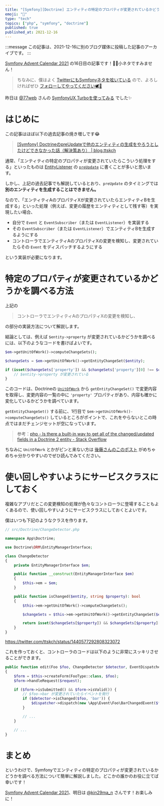 ```yaml
---
title: "[Symfony][Doctrine] エンティティの特定のプロパティが変更されているかどうかを調べる"
emoji: "🎻"
type: "tech"
topics: ["php", "symfony", "doctrine"]
published: true
published_at: 2021-12-16
---
```


:::message
この記事は、2021-12-16に別のブログ媒体に投稿した記事のアーカイブです。
:::

[Symfony Advent Calendar 2021](https://qiita.com/advent-calendar/2021/symfony) の16日目の記事です！🎄🌙小ネタですみません！

> ちなみに、僕はよく [TwitterにもSymfonyネタを呟いている](https://twitter.com/search?q=from%3Attskch%20(symfony%20OR%20doctrine)&src=typed_query&f=live) ので、よろしければぜひ [フォローしてやってください🕊🤲](https://twitter.com/ttskch)

昨日は [@77web](https://twitter.com/77web) さんの [SymfonyUX Turboを使ってみる](https://tech.quartetcom.co.jp/2021/12/15/symfony-ux-turbo/) でした✨

# はじめに

この記事はほぼ以下の過去記事の焼き増しです😂

> [[Symfony] DoctrineのpreUpdateで他のエンティティの生成をやろうとしたけどできなかった話（解決策あり） | blog.ttskch](https://blog.ttskch.com/symfony-doctrine-preupdate/)

通常、「エンティティの特定のプロパティが変更されていたらこういう処理をする」といったものは [EntityListener](https://symfony.com/bundles/DoctrineBundle/current/entity-listeners.html) の [`preUpdate`](https://www.doctrine-project.org/projects/doctrine-orm/en/2.10/reference/events.html#preupdate) に書くことが多いと思います。

しかし、上記の過去記事でも解説しているとおり、`preUpdate` のタイミングでは **別のエンティティを生成することはできません。**

なので、「エンティティAのプロパティXが変更されていたらエンティティBを生成する」といった処理（例えば、変更の履歴をエンティティとして残す等）を実現したい場合、

* 自分で `Event` と `EventSubscriber`（または `EventListener`）を実装する
* その `EventSubscriber`（または `EventListener`）でエンティティBを生成するようにする
* コントローラでエンティティAのプロパティXの変更を検知し、変更されていたらその `Event` をディスパッチするようにする

という実装が必要になります。

# 特定のプロパティが変更されているかどうかを調べる方法

上記の

> コントローラでエンティティAのプロパティXの変更を検知し、

の部分の実装方法について解説します。

結論としては、例えば `$entity->property` が変更されているかどうかを調べるには、以下のようなコードを書けばよいです。

```php
$em->getUnitOfWork()->computeChangeSets();

$changeSets = $em->getUnitOfWork()->getEntityChangeSet($entity);

if (isset($changeSets['property']) && $changeSets['property'][0] !== $changeSets['property'][1]) {
    // $entity->property が変更されている
}
```

このコードは、Doctrineの [`UnitOfWork`](https://github.com/doctrine/orm/blob/02a4e4099db319c8f1f2660e246cc2401dacc935/lib/Doctrine/ORM/UnitOfWork.php) から `getEntityChangeSet()` で変更内容を取得し、変更内容の一覧の中に `'property'` プロパティがあり、内容も確かに変化しているかどうかを調べています。

`getEntityChangeSet()` する前に、1行目で `$em->getUnitOfWork()->computeChangeSets()` しているところがポイントで、これをやらないとこの時点ではまだチェンジセットが空になっています。

> 参考：[php - Is there a built-in way to get all of the changed/updated fields in a Doctrine 2 entity - Stack Overflow](https://stackoverflow.com/questions/9057558/is-there-a-built-in-way-to-get-all-of-the-changed-updated-fields-in-a-doctrine-2)

ちなみに `UnitOfWork` とかがピンと来ない方は [後藤さんのこのポスト](https://ja.stackoverflow.com/questions/3104/) がめちゃめちゃ分かりやすいのでぜひ読んでみてください。

# 使い回しやすいようにサービスクラスにしておく

複雑なアプリだとこの変更検知の処理が色々なコントローラに登場することもよくあるので、使い回しやすいようにサービスクラスにしておくとよいです。

僕はいつも下記のようなクラスを作ります。

```php
// src/Doctrine/ChangeDetector.php

namespace App\Doctrine;

use Doctrine\ORM\EntityManagerInterface;

class ChangeDetector
{
    private EntityManagerInterface $em;

    public function __construct(EntityManagerInterface $em)
    {
        $this->em = $em;
    }

    public function isChanged($entity, string $property): bool
    {
        $this->em->getUnitOfWork()->computeChangeSets();

        $changeSets = $this->em->getUnitOfWork()->getEntityChangeSet($entity);

        return isset($changeSets[$property]) && $changeSets[$property][0] !== $changeSets[$property][1];
    }
}
```


https://twitter.com/ttskch/status/1440577292808323072

これを作っておくと、コントローラのコードは以下のように非常にスッキリさせることができます。

```php
public function edit(Foo $foo, ChangeDetector $detector, EventDispatcherInterface $dispatcher)
{
    $form = $this->createForm(FooType::class, $foo);
    $form->handleRequest($request);

    if ($form->isSubmitted() && $form->isValid()) {
        // $foo->bar が変更されていたらイベントを発行
        if ($detector->isChanged($foo, 'bar')) {
            $dispatcher->dispatch(new \App\Event\Foo\BarChangedEvent($foo));
        }

        // ...
    }

    // ...
}
```

# まとめ

というわけで、Symfonyでエンティティの特定のプロパティが変更されているかどうかを調べる方法について簡単に解説しました。どこかの誰かのお役に立てば幸いです！

[Symfony Advent Calendar 2021](https://qiita.com/advent-calendar/2021/symfony)、明日は [@kin29ma_n](https://twitter.com/kin29ma_n) さんです！お楽しみに！
